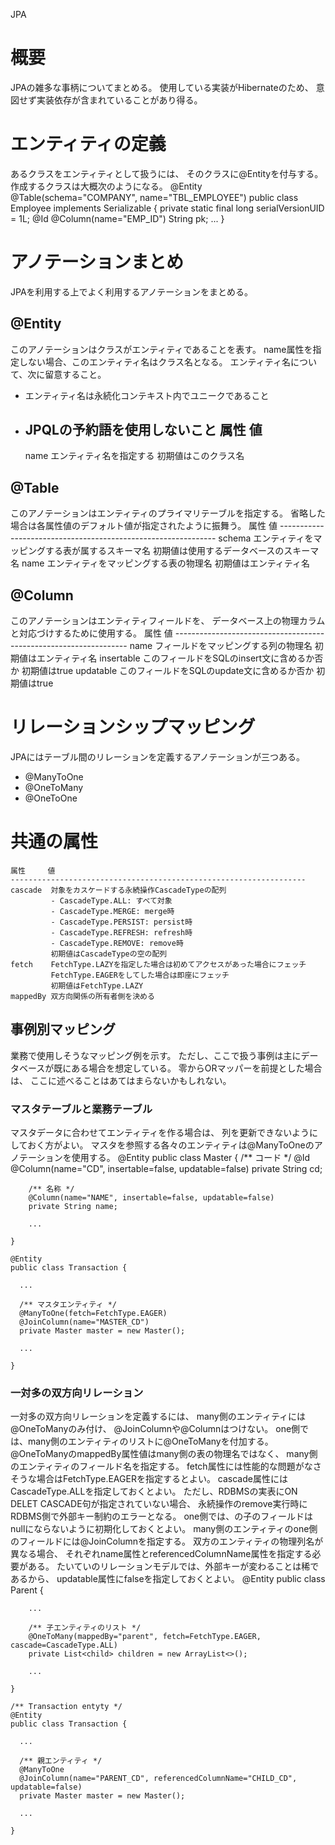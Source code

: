 JPA

# 概要
JPAの雑多な事柄についてまとめる。
使用している実装がHibernateのため、
意図せず実装依存が含まれていることがあり得る。

# エンティティの定義
あるクラスをエンティティとして扱うには、
そのクラスに@Entityを付与する。
作成するクラスは大概次のようになる。
    @Entity
    @Table(schema="COMPANY", name="TBL_EMPLOYEE")
    public class Employee implements Serializable {
      private static final long serialVersionUID = 1L;
      @Id
      @Column(name="EMP_ID")
      String pk;
      ...
    }

# アノテーションまとめ
JPAを利用する上でよく利用するアノテーションをまとめる。
## @Entity
このアノテーションはクラスがエンティティであることを表す。
name属性を指定しない場合、このエンティティ名はクラス名となる。
エンティティ名について、次に留意すること。
- エンティティ名は永続化コンテキスト内でユニークであること
- JPQLの予約語を使用しないこと
    属性 値
    ----------------------------------
    name エンティティ名を指定する
         初期値はこのクラス名
## @Table
このアノテーションはエンティティのプライマリテーブルを指定する。
省略した場合は各属性値のデフォルト値が指定されたように振舞う。
    属性   値
    --------------------------------------------------------------
    schema エンティティをマッピングする表が属するスキーマ名
           初期値は使用するデータベースのスキーマ名
    name   エンティティをマッピングする表の物理名
           初期値はエンティティ名
## @Column
このアノテーションはエンティティフィールドを、
データベース上の物理カラムと対応づけするために使用する。
    属性       値
    ------------------------------------------------------------------
    name       フィールドをマッピングする列の物理名
               初期値はエンティティ名
    insertable このフィールドをSQLのinsert文に含めるか否か
               初期値はtrue
    updatable  このフィールドをSQLのupdate文に含めるか否か
               初期値はtrue

# リレーションシップマッピング
JPAにはテーブル間のリレーションを定義するアノテーションが三つある。
- @ManyToOne
- @OneToMany
- @OneToOne
# 共通の属性
    属性     値
    ------------------------------------------------------------------
    cascade  対象をカスケードする永続操作CascadeTypeの配列
             - CascadeType.ALL: すべて対象
             - CascadeType.MERGE: merge時
             - CascadeType.PERSIST: persist時
             - CascadeType.REFRESH: refresh時
             - CascadeType.REMOVE: remove時
             初期値はCascadeTypeの空の配列
    fetch    FetchType.LAZYを指定した場合は初めてアクセスがあった場合にフェッチ
             FetchType.EAGERをしてした場合は即座にフェッチ
             初期値はFetchType.LAZY
    mappedBy 双方向関係の所有者側を決める
## 事例別マッピング
業務で使用しそうなマッピング例を示す。
ただし、ここで扱う事例は主にデータベースが既にある場合を想定している。
零からORマッパーを前提とした場合は、
ここに述べることはあてはまらないかもしれない。
### マスタテーブルと業務テーブル
マスタデータに合わせてエンティティを作る場合は、
列を更新できないようにしておく方がよい。
マスタを参照する各々のエンティティは@ManyToOneのアノテーションを使用する。
    @Entity
    public class Master {
        /** コード */
        @Id
        @Column(name="CD", insertable=false, updatable=false)
        private String cd;

        /** 名称 */
        @Column(name="NAME", insertable=false, updatable=false)
        private String name;

        ...

    }

    @Entity
    public class Transaction {

      ...

      /** マスタエンティティ */
      @ManyToOne(fetch=FetchType.EAGER)
      @JoinColumn(name="MASTER_CD")
      private Master master = new Master();

      ...

    }
### 一対多の双方向リレーション
一対多の双方向リレーションを定義するには、
many側のエンティティには@OneToManyのみ付け、
@JoinColumnや@Columnはつけない。
one側では、many側のエンティティのリストに@OneToManyを付加する。
@OneToManyのmappedBy属性値はmany側の表の物理名ではなく、
many側のエンティティのフィールド名を指定する。
fetch属性には性能的な問題がなさそうな場合はFetchType.EAGERを指定するとよい。
cascade属性にはCascadeType.ALLを指定しておくとよい。
ただし、RDBMSの実表にON DELET CASCADE句が指定されていない場合、
永続操作のremove実行時にRDBMS側で外部キー制約のエラーとなる。
one側では、の子のフィールドはnullにならないように初期化しておくとよい。
many側のエンティティのone側のフィールドには@JoinColumnを指定する。
双方のエンティティの物理列名が異なる場合、
それぞれname属性とreferencedColumnName属性を指定する必要がある。
たいていのリレーションモデルでは、外部キーが変わることは稀であるから、
updatable属性にfalseを指定しておくとよい。
    @Entity
    public class Parent {

        ...

        /** 子エンティティのリスト */
        @OneToMany(mappedBy="parent", fetch=FetchType.EAGER, cascade=CascadeType.ALL)
        private List<child> children = new ArrayList<>();

        ...

    }

    /** Transaction entyty */
    @Entity
    public class Transaction {

      ...

      /** 親エンティティ */
      @ManyToOne
      @JoinColumn(name="PARENT_CD", referencedColumnName="CHILD_CD", updatable=false)
      private Master master = new Master();

      ...

    }
